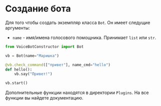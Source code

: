 # Создание бота

Для того чтобы создать экземпляр класса `Bot`.
Он имеет следущие аргументы:

* `name` - имя/имена голосового помощника. Принимает `list` или `str`.


``` python
from VoiceBotConstructor import Bot

vb = Bot(name="Маришка")

@vb.check_command(["привет"], name_cmd="hello")
def hello():
    vb.say("Привет!")

vb.start()
```

Дополнительные функции находятся в директории `Plugins`. На все функции вы найдете документацию. 